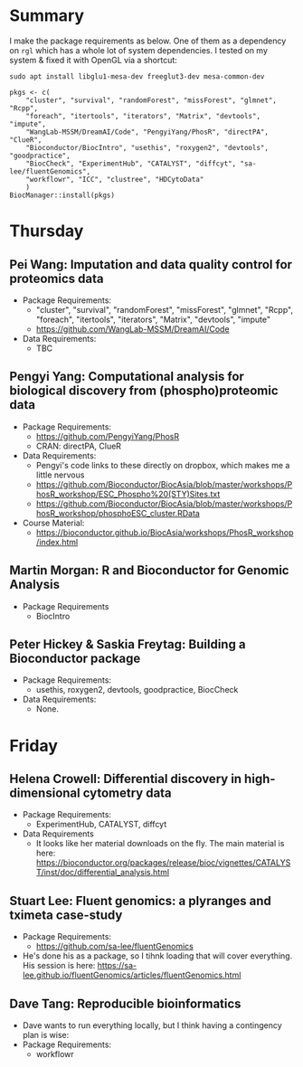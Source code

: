 # Summary

I make the package requirements as below. 
One of them as a dependency on `rgl` which has a whole lot of system dependencies.
I tested on my system & fixed it with OpenGL via a shortcut:

```
sudo apt install libglu1-mesa-dev freeglut3-dev mesa-common-dev
```

```
pkgs <- c(
    "cluster", "survival", "randomForest", "missForest", "glmnet", "Rcpp", 
    "foreach", "itertools", "iterators", "Matrix", "devtools", "impute",
    "WangLab-MSSM/DreamAI/Code", "PengyiYang/PhosR", "directPA", "ClueR", 
    "Bioconductor/BiocIntro", "usethis", "roxygen2", "devtools", "goodpractice",
    "BiocCheck", "ExperimentHub", "CATALYST", "diffcyt", "sa-lee/fluentGenomics", 
    "workflowr", "ICC", "clustree", "HDCytoData"
    )
BiocManager::install(pkgs)
```

# Thursday

## Pei Wang: Imputation and data quality control for proteomics data

- Package Requirements:
    - "cluster", "survival", "randomForest", "missForest", "glmnet", "Rcpp", "foreach", "itertools", "iterators", "Matrix", "devtools", "impute"
    - https://github.com/WangLab-MSSM/DreamAI/Code
- Data Requirements:
    - TBC

## Pengyi Yang: Computational analysis for biological discovery from (phospho)proteomic data

- Package Requirements:
    - https://github.com/PengyiYang/PhosR
    - CRAN: directPA, ClueR
- Data Requirements:
    - Pengyi's code links to these directly on dropbox, which makes me a little nervous
    - https://github.com/Bioconductor/BiocAsia/blob/master/workshops/PhosR_workshop/ESC_Phospho%20(STY)Sites.txt
    - https://github.com/Bioconductor/BiocAsia/blob/master/workshops/PhosR_workshop/phosphoESC_cluster.RData
- Course Material:
    - https://bioconductor.github.io/BiocAsia/workshops/PhosR_workshop/index.html
    
## Martin Morgan: R and Bioconductor for Genomic Analysis

- Package Requirements
    - BiocIntro

## Peter Hickey & Saskia Freytag: Building a Bioconductor package

- Package Requirements:
    - usethis, roxygen2, devtools, goodpractice, BiocCheck
- Data Requirements:
    - None.
    
# Friday

## Helena Crowell: Differential discovery in high-dimensional cytometry data

- Package Requirements:
    - ExperimentHub, CATALYST, diffcyt
- Data Requirements
    - It looks like her material downloads on the fly. The main material is here: https://bioconductor.org/packages/release/bioc/vignettes/CATALYST/inst/doc/differential_analysis.html
    
## Stuart Lee: Fluent genomics: a plyranges and tximeta case-study

- Package Requirements:
    - https://github.com/sa-lee/fluentGenomics
- He's done his as a package, so I tihnk loading that will cover everything. His session is here: https://sa-lee.github.io/fluentGenomics/articles/fluentGenomics.html

## Dave Tang: Reproducible bioinformatics

- Dave wants to run everything locally, but I think having a contingency plan is wise:
- Package Requirements:
    - workflowr